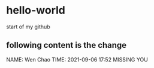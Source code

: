 # hello-world
start of my github

following content is the change
--------------------------------
NAME: Wen Chao
TIME: 2021-09-06 17:52
MISSING YOU
